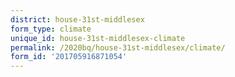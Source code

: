 ```yaml
---
district: house-31st-middlesex
form_type: climate
unique_id: house-31st-middlesex-climate
permalink: /2020bq/house-31st-middlesex/climate/
form_id: '201705916871054'
---
```

